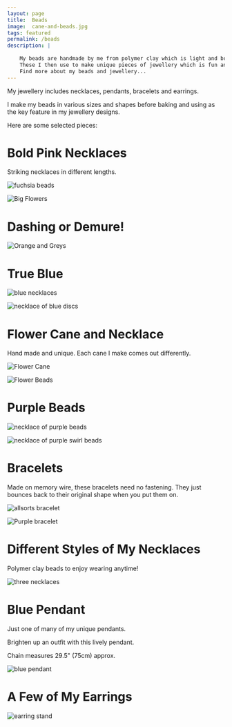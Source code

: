 ```yaml
---
layout: page
title:  Beads
image:  cane-and-beads.jpg
tags: featured
permalink: /beads
description: |
    
    My beads are handmade by me from polymer clay which is light and brightly coloured.
    These I then use to make unique pieces of jewellery which is fun and easy to wear, and available to purchase.
    Find more about my beads and jewellery...
---
```


My jewellery includes necklaces, pendants, bracelets and earrings.

I make my beads in various sizes and shapes before baking and using as the key feature in my jewellery designs.

Here are some selected pieces:

# Bold Pink Necklaces

Striking necklaces in different lengths.

![fuchsia beads](/images/Fuchsia-Beads.jpg)

![Big Flowers](/images/Big-Flowers.jpg)

# Dashing or Demure!

![Orange and Greys](/images/Orange-Beads.jpg)


# True Blue

![blue necklaces](/images/Blue-Necklaces.jpg)

![necklace of blue discs](/images/Blue-Discs.jpg)

# Flower Cane and Necklace

 Hand made and unique. Each cane I make comes out differently.

![Flower Cane](/images/Flower-Cane.jpg)

![Flower Beads](/images/Flower-Beads.jpg)

# Purple Beads

![necklace of purple beads](/images/Purple-Sensation.jpg)

![necklace of purple swirl beads](/images/Purple-Swirl.jpg)

# Bracelets

Made on memory wire, these bracelets need no fastening. They just bounces back to their original shape when you put them on.

![allsorts bracelet](/images/Allsorts-Bracelet.jpg)

![Purple bracelet](/images/Purple-Bracelet.jpg)

# Different Styles of My Necklaces

Polymer clay beads to enjoy wearing anytime!

![three necklaces](/images/Three-Necklaces.jpg)

# Blue Pendant

Just one of many of my unique pendants.

Brighten up an outfit with this lively pendant.

Chain measures 29.5" (75cm) approx.

![blue pendant](/images/Blue-Pendant.jpg)

# A Few of My Earrings

![earring stand](/images/Earring-Stand.jpg)
